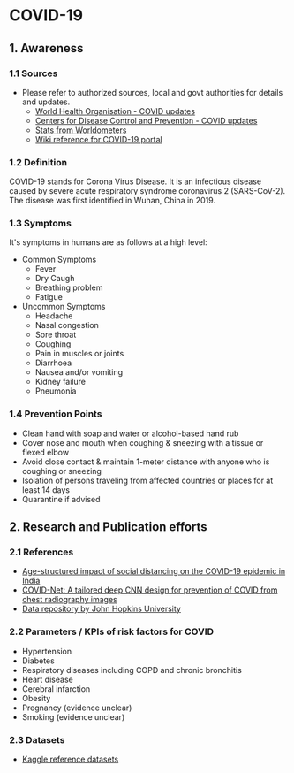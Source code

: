 # COVID-19

## 1. Awareness
### 1.1 Sources
- Please refer to authorized sources, local and govt authorities for details and updates.
  - [World Health Organisation - COVID updates](https://www.who.int/emergencies/diseases/novel-coronavirus-2019)
  - [Centers for Disease Control and Prevention - COVID updates](https://www.cdc.gov/coronavirus/2019-ncov/index.html)
  - [Stats from Worldometers](https://www.worldometers.info/coronavirus/)
  - [Wiki reference for COVID-19 portal](https://en.wikipedia.org/wiki/Portal:Coronavirus_disease_2019)

### 1.2 Definition
COVID-19 stands for Corona Virus Disease. It is an infectious disease caused by severe acute respiratory syndrome coronavirus 2 (SARS-CoV-2). The disease was first identified in Wuhan, China in 2019.

### 1.3 Symptoms
It's symptoms in humans are as follows at a high level:
- Common Symptoms
  - Fever
  - Dry Caugh 
  - Breathing problem
  - Fatigue
- Uncommon Symptoms
  - Headache
  - Nasal congestion
  - Sore throat
  - Coughing
  - Pain in muscles or joints
  - Diarrhoea
  - Nausea and/or vomiting
  - Kidney failure
  - Pneumonia

### 1.4 Prevention Points
- Clean hand with soap and water or alcohol-based hand rub
- Cover nose and mouth when coughing & sneezing with a tissue or flexed elbow
- Avoid close contact & maintain 1-meter distance with anyone who is coughing or sneezing
- Isolation of persons traveling from affected countries or places for at least 14 days
- Quarantine if advised

## 2. Research and Publication efforts

### 2.1 References

- [Age-structured impact of social distancing on the COVID-19 epidemic in India](https://arxiv.org/pdf/2003.12055.pdf)
- [COVID-Net: A tailored deep CNN design for prevention of COVID from chest radiography images](https://arxiv.org/pdf/2003.09871.pdf)
- [Data repository by John Hopkins University](https://github.com/CSSEGISandData/COVID-19)

### 2.2 Parameters / KPIs of risk factors for COVID

- Hypertension
- Diabetes
- Respiratory diseases including COPD and chronic bronchitis
- Heart disease
- Cerebral infarction
- Obesity
- Pregnancy (evidence unclear)
- Smoking (evidence unclear)

### 2.3 Datasets

- [Kaggle reference datasets](https://www.kaggle.com/covid-19-contributions)




